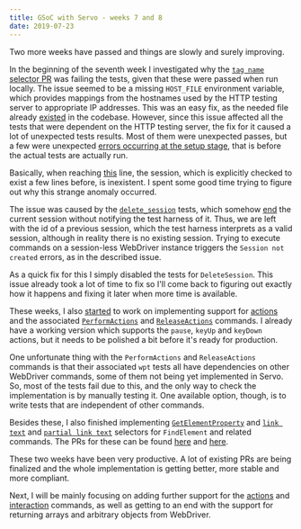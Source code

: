 ```yaml
---
title: GSoC with Servo - weeks 7 and 8
date: 2019-07-23
---
```


Two more weeks have passed and things are slowly and surely improving.

In the beginning of the seventh week I investigated why the [`tag name` selector PR](https://github.com/servo/servo/pull/23585) was failing the tests, given that these
were passed when run locally.
The issue seemed to be a missing `HOST_FILE` environment variable, which provides mappings from the hostnames used by the HTTP testing server to appropriate IP addresses.
This was an easy fix, as the needed file already [existed](https://github.com/servo/servo/blob/master/tests/wpt/hosts) in the codebase.
However, since this issue affected all the tests that were dependent on the HTTP testing server, the fix for it caused a lot of unexpected tests results.
Most of them were unexpected passes, but a few were unexpected 
[errors occurring at the setup stage](https://build.servo.org/builders/linux-rel-wpt/builds/12913/steps/shell__5/logs/filtered-wdspec-errorsummary.log), that is before the actual tests are actually run. 

Basically, when reaching [this](https://github.com/servo/servo/blob/4470035f7540602a011b87ec25f4cbb39194c7d5/tests/wpt/web-platform-tests/webdriver/tests/support/fixtures.py#L156) line, 
the session, which is explicitly checked to exist a few lines before, is inexistent.
I spent some good time trying to figure out why this strange anomaly occurred.

The issue was caused by the [`delete_session`](https://github.com/servo/servo/blob/master/tests/wpt/web-platform-tests/webdriver/tests/delete_session/delete.py) tests, which somehow 
[end](https://github.com/servo/servo/blob/4470035f7540602a011b87ec25f4cbb39194c7d5/tests/wpt/web-platform-tests/webdriver/tests/delete_session/delete.py#L19) the current session without
notifying the test harness of it. Thus, we are left with the id of a previous session, which the test harness interprets as a valid session, although in reality
there is no existing session. Trying to execute commands on a session-less WebDriver instance triggers the `Session not created` errors, as in the described issue.

As a quick fix for this I simply disabled the tests for `DeleteSession`. This issue already took a lot of time to fix so I'll come back to figuring out exactly how it happens and fixing
it later when more time is available.

These weeks, I also [started](https://github.com/servo/servo/pull/23805) to work on implementing support for [actions](https://w3c.github.io/webdriver/#actions) and the associated
[`PerformActions`](https://w3c.github.io/webdriver/#perform-actions) and [`ReleaseActions`](https://w3c.github.io/webdriver/#release-actions) commands.
I already have a working version which supports the `pause`, `keyUp` and `keyDown` actions, but it needs to be polished a bit before it's ready for production.

One unfortunate thing with the `PerformActions` and `ReleaseActions` commands is that their associated `wpt` tests all have dependencies on other WebDriver commands, some of them not
being yet implemented in Servo. So, most of the tests fail due to this, and the only way to check the implementation is by manually testing it. 
One available option, though, is to write tests that are independent of other commands.

Besides these, I also finished implementing [`GetElementProperty`](https://w3c.github.io/webdriver/#get-element-property) and [`link text`](https://w3c.github.io/webdriver/#link-text)
and [`partial link text`](https://w3c.github.io/webdriver/#partial-link-text) selectors for `FindElement` and related commands. The PRs for these can be found
[here](https://github.com/servo/servo/pull/23820) and [here](https://github.com/servo/servo/pull/23745).

These two weeks have been very productive. A lot of existing PRs are being finalized and the whole implementation is getting better, more stable and more compliant.

Next, I will be mainly focusing on adding further support for the [actions](https://w3c.github.io/webdriver/#actions) and [interaction](https://w3c.github.io/webdriver/#interaction) commands,
as well as getting to an end with the support for returning arrays and arbitrary objects from WebDriver.
